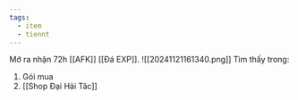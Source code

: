 ```yaml
---
tags:
  - item
  - tiennt
---
```

Mở ra nhận 72h [[AFK]] [[Đá EXP]].
![[20241121161340.png]]
Tìm thấy trong:
1. Gói mua
2. [[Shop Đại Hải Tăc]]